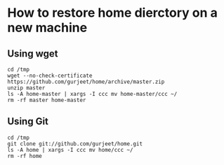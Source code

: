 # How to restore home dierctory on a new machine
## Using wget
    cd /tmp
    wget --no-check-certificate https://github.com/gurjeet/home/archive/master.zip
    unzip master
    ls -A home-master | xargs -I ccc mv home-master/ccc ~/
    rm -rf master home-master
## Using Git

    cd /tmp
    git clone git://github.com/gurjeet/home.git
    ls -A home | xargs -I ccc mv home/ccc ~/
    rm -rf home

